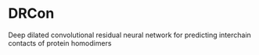 # DRCon
Deep  dilated convolutional residual neural network for predicting interchain contacts of protein homodimers
